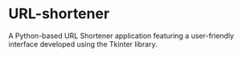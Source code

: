 # URL-shortener
A Python-based URL Shortener application featuring a user-friendly interface developed using the Tkinter library.
